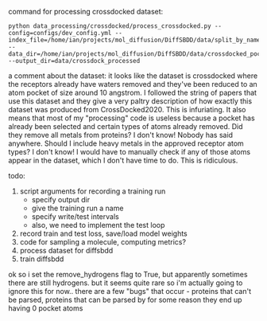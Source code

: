 command for processing crossdocked dataset:
```console
python data_processing/crossdocked/process_crossdocked.py --config=configs/dev_config.yml --index_file=/home/ian/projects/mol_diffusion/DiffSBDD/data/split_by_name.pt --data_dir=/home/ian/projects/mol_diffusion/DiffSBDD/data/crossdocked_pocket10 --output_dir=data/crossdock_processed
```

a comment about the dataset:
it looks like the dataset is crossdocked where the receptors already have waters removed and they've been reduced to an atom pocket of size around 10 angstrom. I followed the string of papers that use this dataset and they give a very paltry description of how exactly this dataset was produced from CrossDocked2020. This is infuriating. It also means that most of my "processing" code is useless because a pocket has already been selected and certain types of atoms already removed. Did they remove all metals from proteins? I don't know! Nobody has said anywhere. Should I include heavy metals in the approved receptor atom types? I don't know! I would have to manually check if any of those atoms appear in the dataset, which I don't have time to do. This is ridiculous. 

todo:
1. script arguments for recording a training run
    - specify output dir
    - give the training run a name
    - specify write/test intervals
    - also, we need to implement the test loop 
3. record train and test loss, save/load model weights
5. code for sampling a molecule, computing metrics?
6. process dataset for diffsbdd
7. train diffsbdd


ok so i set the remove_hydrogens flag to True, but apparently sometimes there are still hydrogens. but it seems quite rare so i'm actually going to ignore this for now..
there are a few "bugs" that occur - proteins that can't be parsed, proteins that can be parsed by for some reason they
end up having 0 pocket atoms